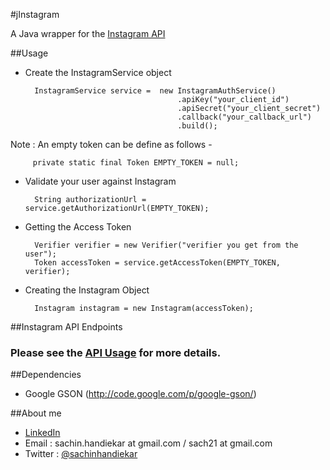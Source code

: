 #jInstagram

A Java wrapper for the [Instagram API](http://instagram.com/developer/)

##Usage

* Create the InstagramService object

        InstagramService service =	new InstagramAuthService()
            							.apiKey("your_client_id")
            							.apiSecret("your_client_secret")
            							.callback("your_callback_url")             
            							.build();
            							
         
Note : An empty token can be define as follows -

	     private static final Token EMPTY_TOKEN = null;

* Validate your user against Instagram

		String authorizationUrl = service.getAuthorizationUrl(EMPTY_TOKEN);

* Getting the Access Token 

		Verifier verifier = new Verifier("verifier you get from the user");
		Token accessToken = service.getAccessToken(EMPTY_TOKEN, verifier);
 
* Creating the Instagram Object

	    Instagram instagram = new Instagram(accessToken);
	    
	    
##Instagram API Endpoints 

### Please see the [API Usage](https://github.com/sachin-handiekar/jInstagram/wiki/jInstagram-Usage) for more details.

##Dependencies

* Google GSON (http://code.google.com/p/google-gson/)

##About me

* [LinkedIn](http://uk.linkedin.com/in/sachinhandiekar)
* Email   : sachin.handiekar at gmail.com / sach21 at gmail.com
* Twitter : [@sachinhandiekar](http://twitter.com/sachinhandiekar)